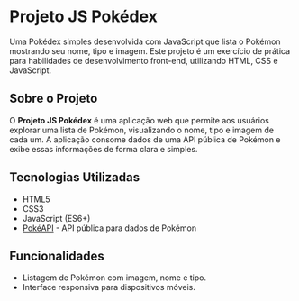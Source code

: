 # Projeto JS Pokédex

Uma Pokédex simples desenvolvida com JavaScript que lista o Pokémon mostrando seu nome, tipo e imagem. 
Este projeto é um exercício de prática para habilidades de desenvolvimento front-end, utilizando HTML, CSS e JavaScript.

## Sobre o Projeto

O **Projeto JS Pokédex** é uma aplicação web que permite aos usuários explorar uma lista de Pokémon, visualizando o nome, tipo e imagem de cada um. A aplicação consome dados de uma API pública de Pokémon e exibe essas informações de forma clara e simples.

## Tecnologias Utilizadas

- HTML5
- CSS3
- JavaScript (ES6+)
- [PokéAPI](https://pokeapi.co/) - API pública para dados de Pokémon

## Funcionalidades

- Listagem de Pokémon com imagem, nome e tipo.
- Interface responsiva para dispositivos móveis.
